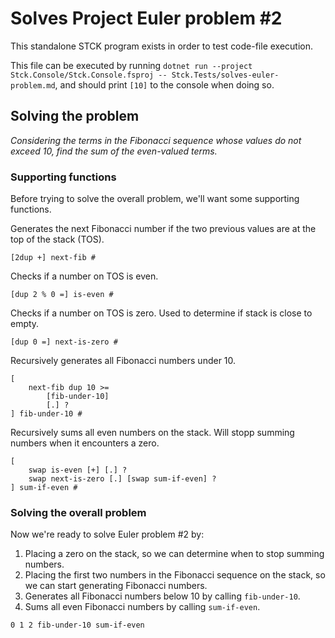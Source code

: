 Solves Project Euler problem #2
===============================
This standalone STCK program exists in order to test code-file execution.

This file can be executed by running `dotnet run --project Stck.Console/Stck.Console.fsproj -- Stck.Tests/solves-euler-problem.md`, and should print `[10]` to the console when doing so.

Solving the problem
-------------------
_Considering the terms in the Fibonacci sequence whose values do not exceed 10, find the sum of the even-valued terms._

### Supporting functions
Before trying to solve the overall problem, we'll want some supporting functions.

Generates the next Fibonacci number if the two previous values are at the top of the stack (TOS).
```
[2dup +] next-fib #
```

Checks if a number on TOS is even.
```
[dup 2 % 0 =] is-even #
```

Checks if a number on TOS is zero. Used to determine if stack is close to empty.
```
[dup 0 =] next-is-zero #
```

Recursively generates all Fibonacci numbers under 10.
```
[
    next-fib dup 10 >=
        [fib-under-10]
        [.] ?
] fib-under-10 #
```

Recursively sums all even numbers on the stack. Will stopp summing numbers when it encounters a zero.
```
[
    swap is-even [+] [.] ?
    swap next-is-zero [.] [swap sum-if-even] ?
] sum-if-even #
```

### Solving the overall problem
Now we're ready to solve Euler problem #2 by:
1. Placing a zero on the stack, so we can determine when to stop summing numbers.
2. Placing the first two numbers in the Fibonacci sequence on the stack, so we can start generating Fibonacci numbers.
3. Generates all Fibonacci numbers below 10 by calling `fib-under-10`.
4. Sums all even Fibonacci numbers by calling `sum-if-even`.
```
0 1 2 fib-under-10 sum-if-even
```